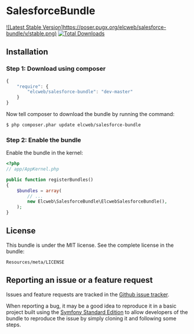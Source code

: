 SalesforceBundle
===================

[![Latest Stable Version]https://poser.pugx.org/elcweb/salesforce-bundle/v/stable.png)](https://packagist.org/packages/elcweb/salesforce-bundle)
[![Total Downloads](https://poser.pugx.org/elcweb/salesforce-bundle/downloads.png)](https://packagist.org/packages/elcweb/salesforce-bundle)

Installation
------------

### Step 1: Download using composer

```js
{
    "require": {
        "elcweb/salesforce-bundle": "dev-master"
    }
}
```

Now tell composer to download the bundle by running the command:

``` bash
$ php composer.phar update elcweb/salesforce-bundle
```

### Step 2: Enable the bundle

Enable the bundle in the kernel:

``` php
<?php
// app/AppKernel.php

public function registerBundles()
{
    $bundles = array(
        // ...
        new Elcweb\SalesforceBundle\ElcwebSalesforceBundle(),
    );
}
```

License
-------

This bundle is under the MIT license. See the complete license in the bundle:

    Resources/meta/LICENSE

Reporting an issue or a feature request
---------------------------------------

Issues and feature requests are tracked in the [Github issue tracker](https://github.com/elcweb/salesforce-bundle/issues).

When reporting a bug, it may be a good idea to reproduce it in a basic project
built using the [Symfony Standard Edition](https://github.com/symfony/symfony-standard)
to allow developers of the bundle to reproduce the issue by simply cloning it
and following some steps.

